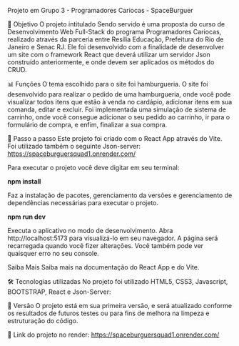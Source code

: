 Projeto em Grupo 3 - Programadores Cariocas - SpaceBurguer 

🎯 Objetivo
O projeto intitulado Sendo servido é uma proposta do curso de Desenvolvimento Web Full-Stack do programa Programadores Cariocas, realizado através da parceria entre Resília Educação, Prefeitura do Rio de Janeiro e Senac RJ. Ele foi desenvolvido com a finalidade de desenvolver um site com o framework React que deverá utilizar um servidor Json construído anteriormente, e onde devem ser aplicados os métodos do CRUD.

📊 Funções
O tema escolhido para o site foi hamburgueria. O site foi desenvolvido para realizar o pedido de uma hamburgueria, onde você pode visualizar todos itens que estão à venda no cardápio, adicionar itens em sua comanda, editar e excluir. Foi implementada uma simulação de sistema de carrinho, onde você consegue adicionar o seu pedido ao carrinho, ir para o formulário de compra, e enfim, finalizar a sua compra.

📑 Passo a passo
Este projeto foi criado com o React App através do Vite.
Foi utilizado também o seguinte Json-server: https://spaceburguersquad1.onrender.com/

Para executar o projeto você deve digitar em seu terminal:

<strong>npm install</strong>

Faz a instalação de pacotes, gerenciamento da versões e gerenciamento de dependências necessárias para executar o projeto.

<strong>npm run dev</strong>

Executa o aplicativo no modo de desenvolvimento. Abra http://localhost:5173 para visualizá-lo em seu navegador.
A página será recarregada quando você fizer alterações. Você também pode ver quaisquer erro no seu console.

Saiba Mais
Saiba mais na documentação do React App e do Vite.

🛠️ Tecnologias utilizadas
No projeto foi utilizado HTML5, CSS3, Javascript, BOOTSTRAP, React e Json-Server:

📄 Versão
O projeto está em sua primeira versão, e será atualizado conforme os resultados de futuros testes ou para fins de melhora na limpeza e estruturação do código.

📌 Link do projeto no render: https://spaceburguersquad1.onrender.com/
